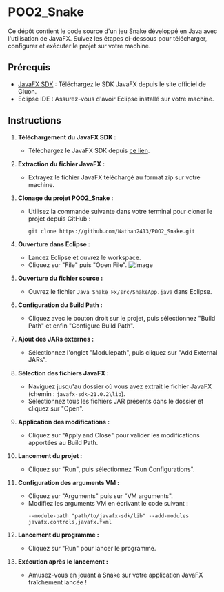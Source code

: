 # POO2_Snake

Ce dépôt contient le code source d'un jeu Snake développé en Java avec l'utilisation de JavaFX. Suivez les étapes ci-dessous pour télécharger, configurer et exécuter le projet sur votre machine.

## Prérequis
- [JavaFX SDK](https://gluonhq.com/products/javafx/) : Téléchargez le SDK JavaFX depuis le site officiel de Gluon.
- Eclipse IDE : Assurez-vous d'avoir Eclipse installé sur votre machine.

## Instructions

1. **Téléchargement du JavaFX SDK :**
   - Téléchargez le JavaFX SDK depuis [ce lien](https://gluonhq.com/products/javafx/).

2. **Extraction du fichier JavaFX :**
   - Extrayez le fichier JavaFX téléchargé au format zip sur votre machine.

3. **Clonage du projet POO2_Snake :**
   - Utilisez la commande suivante dans votre terminal pour cloner le projet depuis GitHub :
     ```
     git clone https://github.com/Nathan2413/POO2_Snake.git
     ```

4. **Ouverture dans Eclipse :**
   - Lancez Eclipse et ouvrez le workspace.
   - Cliquez sur "File" puis "Open File".
![image](https://github.com/Nathan2413/POO2_Snake/assets/109501880/08980fe9-6c7f-48d3-8eff-cb8433095e46)

5. **Ouverture du fichier source :**
   - Ouvrez le fichier `Java_Snake_Fx/src/SnakeApp.java` dans Eclipse.

6. **Configuration du Build Path :**
   - Cliquez avec le bouton droit sur le projet, puis sélectionnez "Build Path" et enfin "Configure Build Path".

7. **Ajout des JARs externes :**
   - Sélectionnez l'onglet "Modulepath", puis cliquez sur "Add External JARs".

8. **Sélection des fichiers JavaFX :**
   - Naviguez jusqu'au dossier où vous avez extrait le fichier JavaFX (chemin : `javafx-sdk-21.0.2\lib`).
   - Sélectionnez tous les fichiers JAR présents dans le dossier et cliquez sur "Open".

9. **Application des modifications :**
   - Cliquez sur "Apply and Close" pour valider les modifications apportées au Build Path.

10. **Lancement du projet :**
    - Cliquez sur "Run", puis sélectionnez "Run Configurations".

11. **Configuration des arguments VM :**
    - Cliquez sur "Arguments" puis sur "VM arguments".
    - Modifiez les arguments VM en écrivant le code suivant : 
      ```
      --module-path "path/to/javafx-sdk/lib" --add-modules javafx.controls,javafx.fxml
      ```

12. **Lancement du programme :**
    - Cliquez sur "Run" pour lancer le programme.

13. **Exécution après le lancement :**
    - Amusez-vous en jouant à Snake sur votre application JavaFX fraîchement lancée !

